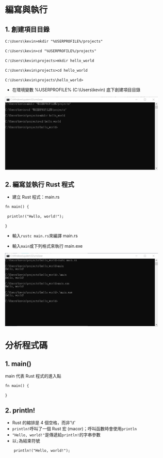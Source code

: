# 編寫與執行
## 1. 創建項目目錄

```
C:\Users\kevin>mkdir "%USERPROFILE%/projects"

C:\Users\kevin>cd "%USERPROFILE%/projects"​

C:\Users\kevin\projects>mkdir hello_world

C:\Users\kevin\projects>cd hello_world

C:\Users\kevin\projects\hello_world>
```

* 在環境變數 %USERPROFILE% (C:\Users\kevin) 底下創建項目目錄

![](https://github.com/kevin823lin/sp108b/blob/master/FinalProject/src/2.1.png?raw=true)

## 2. 編寫並執行 Rust 程式

* 建立 Rust 程式：main.rs
    
```
fn main() {

 println!("Hwllo, world!");

}
```
* 輸入`rustc main.rs`來編譯 main.rs
  
* 輸入`main`或下列格式來執行 main.exe
    

![](https://github.com/kevin823lin/sp108b/blob/master/FinalProject/src/2.2.png?raw=true)

# ​分析程式碼
## 1. main()
main 代表 Rust 程式的進入點
```
fn main() {

}
```
## 2. println!
* Rust 的縮排是 4 個空格，而非'\t'
* `println!`呼叫了一個 Rust 宏 (macor)；呼叫函數時會使用`println`
* `"Hello, world!"`是傳遞給`println!`的字串參數
* 以`;`為結束符號
```
    println!("Hello, world!");
```